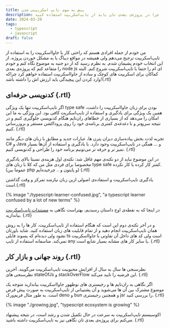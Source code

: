 ```yaml
---
title: پیش به سوی تایپ اسکریپتی شدن
description: چرا در پروژه‌ی بعدی تان باید از تایپ‌اسکریپت استفاده کنید
date: 2024-03-29
tags:
  - typescript
  - javascript
draft: false
---
```


من خودم از جمله افرادی هستم که راحتی کار با جاوااسکریپت را به استفاده از تایپ‌اسکریپت ترجیح می‌دهم ولی همیشه در مواقع دیباگ یا به مشکل خوردن پروژه، از این انتخاب خودم پشیمان شدم. به نظرم رسید که از دو جنبه به موضوع نگاه کنم و خودم را متقاعد کنم که پروژه‌ی بعدی node js ای ام را حتما با تایپ‌اسکریپت شروع کنم. البته کماکان برای اسکریپت های کوچک و ساده از جاوااسکریپت استفاده خواهم کرد چراکه وارد کردن این پیچیدگی باید ارزش اش را داشته باشد!{.rtl}

## کدنویسی حرفه‌ای {.rtl}
اگر تایپ‌اسکریپت تنها یک ویژگی type safe بودن برای زبان جاوا‌اسکریپت را داشت، همین یک ویژگی برای یادگیری و استفاده از تایپ‌اسکرپت کافی بود. این ویژگی به ما این امکان را می‌دهد که از بسیاری از خطاهای ران‌تایم هنگام کدنویسی جلوگیری کنیم و در نتیجه سریع‌تر و با دغدغه‌ی کمتری برنامه‌ی خود را روی پروداکشن مستقر و بروزرسانی کنیم. {.rtl}

تجربه لذت‌ بخش پیاده‌سازی دیزان پترن ها، عبارات جدید و مطابق با زبان های دیگر مانند C# و Java و ... همگی در تایپ‌اسکریپت وجود دارد. با یادگیری و استفاده از آن‌ها بسیار تمیز تر و حرفه تر می‌تونیم برنامه خود را طراحی و کد‌نویسی کنیم. {.rtl}

در این موضوع نباید از دو نکته‌ی مهم غافل شد: نکته‌ی اول هزینه‌ی نسبتا بالای یادگیری مخصوصا برای فردی مثل من که کلا با زبان های type safe کمتر کار کرده یا کار نکرده. (عموما بین php و پایتون و .. چرخیده‌ایم) {.rtl}

یادگیری تایپ‌اسکریپت و استفاده‌ی اصولی ازین زبان نیازمند تمرکز و وقت گذاشتن است.{.rtl}

{% image "./typescript-learner-confused.jpg", "a typescript learner confused by a lot of new terms" %}

در اینجا که به نقطه‌ی اوج داستان رسیدیم، بهتراست نگاهی به [مستندات تایپ‌اسکریپت](https://www.typescriptlang.org/) بیاندازید. {.rtl}

و در آخر نکته‌ی دوم این است که هنگام استفاده از تایپ‌اسکریپت، کار ها را به روش همان تایپ‌اسکریپت انجام دهید و از تمام قابلیت های زبان استفاده کنید. شاید باورتان نشود ولی دیده‌ام که پسوند فایلی ts است ولی کد های داخل آن تفاوتی با جاوا‌اسکریپت نمی‌کند. متاسفانه استفاده از تایپ any یا سایر کار های مشابه بسیار شایع است. {.rtl}

## روند جهانی و بازار کار {.rtl}

نظرسنجی ها سال به سال از افزایش محبوبیت تایپ‌اسکریپت می‌گویند. آخرین نظرسنجی های stateOfJs و stackOverFlow این فرضیه را تایید می‌کند. {.rtl}

اگر نگاهی به ران‌تایم ها و رجیستری های نوظهور جاوااسکریپت بیاندازید متوجه یک موضوع مشترک بین آن ها می‌شوید و آن پشتیبانی از تایپ‌اسکریپت به صورت پیش فرض است. به طور مثال فریم‌ورک deno و bun و همچنین رجیستری jsr را بررسی کنید. {.rtl}

{% image "./growing.jpg", "typescript ecosystem is growing" %}

اکوسیستم تایپ‌اسکریپت به سرعت در حال تکمیل شدن و رشد است، در نتیجه پیشنهاد می‌کنم برای پروژه‌ی بعدی تان نگاهی نیز به تایپ‌اسکریپت داشته باشید. {.rtl}